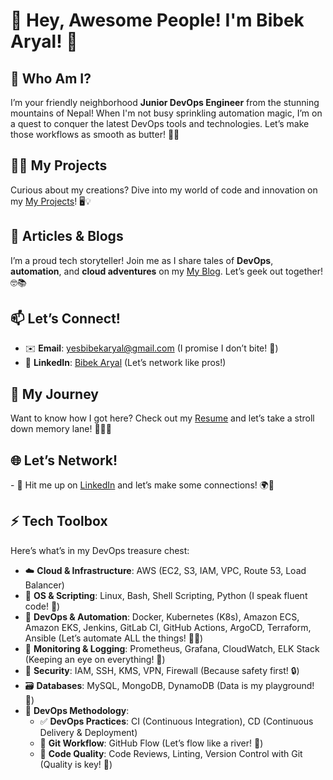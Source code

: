 <h1>🎊 Hey, Awesome People! I'm Bibek Aryal! 🚀</h1>
<h2>🌟 Who Am I?</h2>
<p>I’m your friendly neighborhood <strong>Junior DevOps Engineer</strong> from the stunning mountains of Nepal! When I'm not busy sprinkling automation magic, I’m on a quest to conquer the latest DevOps tools and technologies. Let’s make those workflows as smooth as butter! 🧈✨</p>
<h2>👨‍💻 My Projects</h2>
<p>Curious about my creations? Dive into my world of code and innovation on my <a href="https://www.yesbibekaryal.com/category/projects/">My Projects</a>! 🖥️💡</p>
<h2>📝 Articles & Blogs</h2>
<p>I’m a proud tech storyteller! Join me as I share tales of <strong>DevOps</strong>, <strong>automation</strong>, and <strong>cloud adventures</strong> on my <a href="https://www.yesbibekaryal.com/blog/">My Blog</a>. Let’s geek out together! 🤓📚</p>
<h2>📫 Let’s Connect!</h2>
<ul>
    <li>✉️ <strong>Email</strong>: <a href="mailto:yesbibekaryal@gmail.com">yesbibekaryal@gmail.com</a> (I promise I don’t bite! 🐾)</li>
    <li>💼 <strong>LinkedIn</strong>: <a href="https://www.linkedin.com/in/bibek-aryal-101873a0/">Bibek Aryal</a> (Let’s network like pros!)</li>
</ul>
  
<h2>📄 My Journey</h2>
<p>Want to know how I got here? Check out my <a href="https://www.yesbibekaryal.com/resume/">Resume</a> and let’s take a stroll down memory lane! 🚶‍♂️📜</p>
<h2>🌐 Let’s Network!</h2>
<p>- 🔗 Hit me up on <a href="(https://www.linkedin.com/in/bibek-aryal-101873a0/)">LinkedIn</a> and let’s make some connections! 🌍🤝</p>
 <h2>⚡ Tech Toolbox</h2>
<p>Here’s what’s in my DevOps treasure chest:</p>
        <ul>
            <li>☁️ <strong>Cloud & Infrastructure</strong>: AWS (EC2, S3, IAM, VPC, Route 53, Load Balancer)</li>
            <li>🐧 <strong>OS & Scripting</strong>: Linux, Bash, Shell Scripting, Python (I speak fluent code! 🐍)</li>
            <li>🐳 <strong>DevOps & Automation</strong>: Docker, Kubernetes (K8s), Amazon ECS, Amazon EKS, Jenkins, GitLab CI, GitHub Actions, ArgoCD, Terraform, Ansible (Let’s automate ALL the things! 🔧✨)</li>
            <li>🧪 <strong>Monitoring & Logging</strong>: Prometheus, Grafana, CloudWatch, ELK Stack (Keeping an eye on everything! 👀)</li>
            <li>🔐 <strong>Security</strong>: IAM, SSH, KMS, VPN, Firewall (Because safety first! 🔒)</li>
            <li>🗃️ <strong>Databases</strong>: MySQL, MongoDB, DynamoDB (Data is my playground! 🛝)</li>
            <li>🔄 <strong>DevOps Methodology</strong>:
                <ul>
                    <li>✅ <strong>DevOps Practices</strong>: CI (Continuous Integration), CD (Continuous Delivery & Deployment)</li>
                    <li>🔁 <strong>Git Workflow</strong>: GitHub Flow (Let’s flow like a river! 🌊)</li>
                    <li>🧪 <strong>Code Quality</strong>: Code Reviews, Linting, Version Control with Git (Quality is key! 🔑)</li>
                </ul>
            </li>
        </ul>
